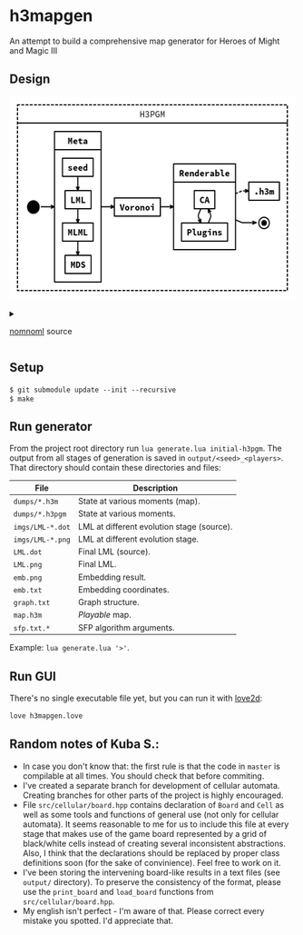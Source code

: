 # h3mapgen
An attempt to build a comprehensive map generator for Heroes of Might and Magic III

## Design

<p align="center">
  <img src="design.png" alt="Design" height="357">
</p>

<details>
<summary>

[nomnoml](http://nomnoml.com/) source

</summary>

```
#arrowSize: 0.75
#direction: right
#fill: transparent
#font: monospace
#leading: 1
#lineWidth: 2
#padding: 10
#spacing: 25
#stroke: #000
#title: design

#.vertical: bold center direction=down

[<reference> H3PGM |
  [<vertical> Meta |
    [seed] -> [LML]
    [LML] -> [MLML]
    [MLML] -> [MDS]
  ]

  [<vertical> Renderable |
    [CA] -> [Plugins]
    [Plugins] -> [CA]
  ]

  [<start>] -> [Meta]
  [Meta] -> [Voronoi]
  [Voronoi] -> [Renderable]
  [Renderable] --> [.h3m]
  [Renderable] -> [<end> .]
]
```

</details>

## Setup

```shell
$ git submodule update --init --recursive
$ make
```

## Run generator
From the project root directory run `lua generate.lua initial-h3pgm`. The output from all stages of generation is saved in `output/<seed>_<players>`. That directory should contain these directories and files:

| File             | Description                                |
| ---------------- | ------------------------------------------ |
| `dumps/*.h3m`    | State at various moments (map).            |
| `dumps/*.h3pgm`  | State at various moments.                  |
| `imgs/LML-*.dot` | LML at different evolution stage (source). |
| `imgs/LML-*.png` | LML at different evolution stage.          |
| `LML.dot`        | Final LML (source).                        |
| `LML.png`        | Final LML.                                 |
| `emb.png`        | Embedding result.                          |
| `emb.txt`        | Embedding coordinates.                     |
| `graph.txt`      | Graph structure.                           |
| `map.h3m`        | _Playable_ map.                            |
| `sfp.txt.*`      | SFP algorithm arguments.                   |

Example: `lua generate.lua '>'`.

## Run GUI
There's no single executable file yet, but you can run it with [love2d](https://love2d.org/):

```sh
love h3mapgen.love
```

## Random notes of Kuba S.:
- In case you don't know that: the first rule is that the code in `master` is compilable at all times. You should check that before commiting.
- I've created a separate branch for development of cellular automata. Creating branches for other parts of the project is highly encouraged.
- File `src/cellular/board.hpp` contains declaration of `Board` and `Cell` as well as some tools and functions of general use (not only for cellular automata). It seems reasonable to me for us to include this file at every stage that makes use of the game board represented by a grid of black/white cells instead of creating several inconsistent abstractions. Also, I think that the declarations should be replaced by proper class definitions soon (for the sake of convinience). Feel free to work on it.
- I've been storing the intervening board-like results in a text files (see `output/` directory). To preserve the consistency of the format, please use the `print_board` and `load_board` functions from `src/cellular/board.hpp`.
- My english isn't perfect - I'm aware of that. Please correct every mistake you spotted. I'd appreciate that.
